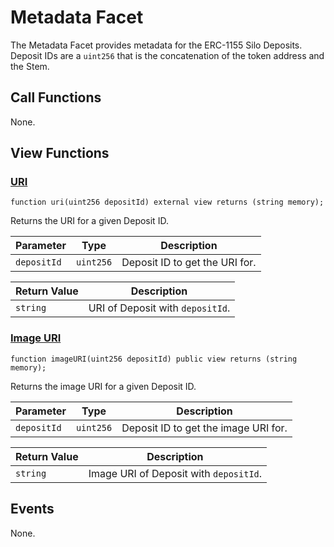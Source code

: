 # Metadata Facet

The Metadata Facet provides metadata for the ERC-1155 Silo Deposits. Deposit IDs are a `uint256` that is the concatenation of the token address and the Stem.

## Call Functions

None.

## View Functions

### [URI](https://github.com/BeanstalkFarms/Beanstalk/blob/master/protocol/contracts/beanstalk/metadata/MetadataFacet.sol#L30)

```solidity
function uri(uint256 depositId) external view returns (string memory);
```

Returns the URI for a given Deposit ID.

| Parameter   | Type      | Description                    |
| ----------- | --------- | ------------------------------ |
| `depositId` | `uint256` | Deposit ID to get the URI for. |

| Return Value | Description                      |
| ------------ | -------------------------------- |
| `string`     | URI of Deposit with `depositId`. |

### [Image URI](https://github.com/BeanstalkFarms/Beanstalk/blob/master/protocol/contracts/beanstalk/metadata/MetadataImage.sol#L31)

```solidity
function imageURI(uint256 depositId) public view returns (string memory);
```

Returns the image URI for a given Deposit ID.

| Parameter   | Type      | Description                          |
| ----------- | --------- | ------------------------------------ |
| `depositId` | `uint256` | Deposit ID to get the image URI for. |

| Return Value | Description                            |
| ------------ | -------------------------------------- |
| `string`     | Image URI of Deposit with `depositId`. |

## Events

None.
